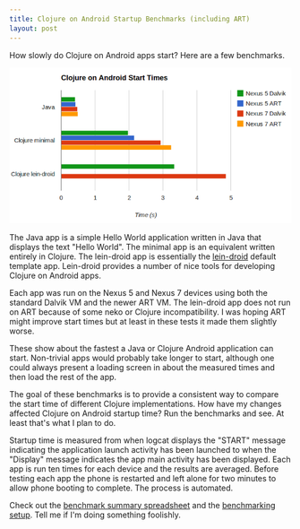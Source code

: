 ```yaml
---
title: Clojure on Android Startup Benchmarks (including ART)
layout: post
---
```


How slowly do Clojure on Android apps start? Here are a few benchmarks.

<img class="blog-img" src="/img/clojure_android_startup_benchmarks.png"></img>

The Java app is a simple Hello World application written in Java that displays the text "Hello World". The minimal app is an equivalent written entirely in Clojure. The lein-droid app is essentially the [lein-droid](https://github.com/clojure-android/lein-droid) default template app. Lein-droid provides a number of nice tools for developing Clojure on Android apps.

Each app was run on the Nexus 5 and Nexus 7 devices using both the standard Dalvik VM and the newer ART VM. The lein-droid app does not run on ART because of some neko or Clojure incompatibility. I was hoping ART might improve start times but at least in these tests it made them slightly worse.

These show about the fastest a Java or Clojure Android application can start. Non-trivial apps would probably take longer to start, although one could always present a loading screen in about the measured times and then load the rest of the app.

The goal of these benchmarks is to provide a consistent way to compare the start time of different Clojure implementations. How have my changes affected Clojure on Android startup time? Run the benchmarks and see. At least that's what I plan to do.

Startup time is measured from when logcat displays the "START" message indicating the application launch activity has been launched to when the "Display" message indicates the app main activity has been displayed. Each app is run ten times for each device and the results are averaged. Before testing each app the phone is restarted and left alone for two minutes to allow phone booting to complete. The process is automated.

Check out the [benchmark summary spreadsheet](https://docs.google.com/spreadsheets/d/1HxiNNY7RPLYYSXwiAbqRhU5YtgFO7_njIp-z_hJTL68/edit?usp=sharing) and the [benchmarking setup](https://github.com/nicholaskariniemi/clojure_android_startup_benchmarks/tree/e95d7eea2ac714af4257001ef0ded548272ba724). Tell me if I'm doing something foolishly.
